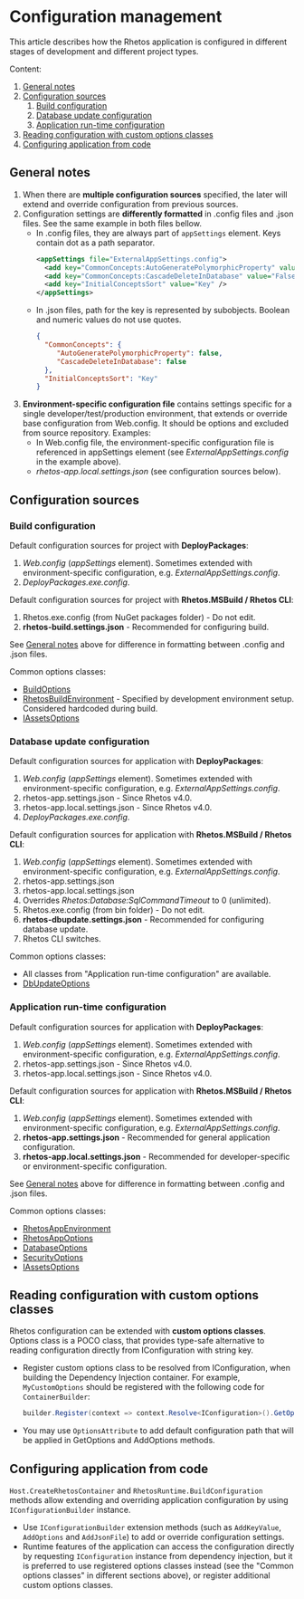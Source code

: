 # Configuration management

This article describes how the Rhetos application is configured in different stages of development
and different project types.

Content:

1. [General notes](#general-notes)
2. [Configuration sources](#configuration-sources)
   1. [Build configuration](#build-configuration)
   2. [Database update configuration](#database-update-configuration)
   3. [Application run-time configuration](#application-run-time-configuration)
3. [Reading configuration with custom options classes](#reading-configuration-with-custom-options-classes)
4. [Configuring application from code](#configuring-application-from-code)

## General notes

1. When there are **multiple configuration sources** specified, the later will extend and override configuration from previous sources.
2. Configuration settings are **differently formatted** in .config files and .json files. See the same example in both files bellow.
   * In .config files, they are always part of `appSettings` element. Keys contain dot as a path separator.
     ```xml
     <appSettings file="ExternalAppSettings.config">
       <add key="CommonConcepts:AutoGeneratePolymorphicProperty" value="False" />
       <add key="CommonConcepts:CascadeDeleteInDatabase" value="False" />
       <add key="InitialConceptsSort" value="Key" />
     </appSettings>
     ```
   * In .json files, path for the key is represented by subobjects. Boolean and numeric values do not use quotes.
     ```json
     {
       "CommonConcepts": {
          "AutoGeneratePolymorphicProperty": false,
          "CascadeDeleteInDatabase": false
       },
       "InitialConceptsSort": "Key"
     }
     ```
3. **Environment-specific configuration file** contains settings specific for a single
   developer/test/production environment, that extends or override base configuration
   from Web.config.
   It should be options and excluded from source repository.
   Examples:
   * In Web.config file, the environment-specific configuration file is referenced in
     appSettings element (see *ExternalAppSettings.config* in the example above).
   * *rhetos-app.local.settings.json* (see configuration sources below).

## Configuration sources

### Build configuration

Default configuration sources for project with **DeployPackages**:

1. *Web.config* (*appSettings* element). Sometimes extended with environment-specific configuration, e.g. *ExternalAppSettings.config*.
2. *DeployPackages.exe.config*.

Default configuration sources for project with **Rhetos.MSBuild / Rhetos CLI**:

1. Rhetos.exe.config (from NuGet packages folder) - Do not edit.
2. **rhetos-build.settings.json** - Recommended for configuring build.

See [General notes](#general-notes) above for difference in formatting between .config and .json files.

Common options classes:

* [BuildOptions](https://github.com/Rhetos/Rhetos/blob/master/Source/Rhetos.Utilities/BuildOptions.cs)
* [RhetosBuildEnvironment](https://github.com/Rhetos/Rhetos/blob/master/Source/Rhetos.Utilities/RhetosBuildEnvironment.cs) - Specified by development environment setup. Considered hardcoded during build.
* [IAssetsOptions](https://github.com/Rhetos/Rhetos/blob/master/Source/Rhetos.Utilities/IAssetsOptions.cs)

### Database update configuration

Default configuration sources for application with **DeployPackages**:

1. *Web.config* (*appSettings* element). Sometimes extended with environment-specific configuration, e.g. *ExternalAppSettings.config*.
2. rhetos-app.settings.json - Since Rhetos v4.0.
3. rhetos-app.local.settings.json - Since Rhetos v4.0.
4. *DeployPackages.exe.config*.

Default configuration sources for application with **Rhetos.MSBuild / Rhetos CLI**:

1. *Web.config* (*appSettings* element). Sometimes extended with environment-specific configuration, e.g. *ExternalAppSettings.config*.
2. rhetos-app.settings.json
3. rhetos-app.local.settings.json
4. Overrides *Rhetos:Database:SqlCommandTimeout* to 0 (unlimited).
5. Rhetos.exe.config (from bin folder) - Do not edit.
6. **rhetos-dbupdate.settings.json** - Recommended for configuring database update.
7. Rhetos CLI switches.

Common options classes:

* All classes from "Application run-time configuration" are available.
* [DbUpdateOptions](https://github.com/Rhetos/Rhetos/blob/master/Source/Rhetos.Utilities/DbUpdateOptions.cs)

### Application run-time configuration

Default configuration sources for application with **DeployPackages**:

1. *Web.config* (*appSettings* element). Sometimes extended with environment-specific configuration, e.g. *ExternalAppSettings.config*.
2. rhetos-app.settings.json - Since Rhetos v4.0.
3. rhetos-app.local.settings.json - Since Rhetos v4.0.

Default configuration sources for application with **Rhetos.MSBuild / Rhetos CLI**:

1. *Web.config* (*appSettings* element). Sometimes extended with environment-specific configuration, e.g. *ExternalAppSettings.config*.
2. **rhetos-app.settings.json** - Recommended for general application configuration.
3. **rhetos-app.local.settings.json** - Recommended for developer-specific or environment-specific configuration.

See [General notes](#general-notes) above for difference in formatting between .config and .json files.

Common options classes:

* [RhetosAppEnvironment](https://github.com/Rhetos/Rhetos/blob/master/Source/Rhetos.Utilities/RhetosAppEnvironment.cs)
* [RhetosAppOptions](https://github.com/Rhetos/Rhetos/blob/master/Source/Rhetos.Utilities/RhetosAppOptions.cs)
* [DatabaseOptions](https://github.com/Rhetos/Rhetos/blob/master/Source/Rhetos.Utilities/DatabaseOptions.cs)
* [SecurityOptions](https://github.com/Rhetos/Rhetos/blob/master/Source/Rhetos.Utilities/SecurityOptions.cs)
* [IAssetsOptions](https://github.com/Rhetos/Rhetos/blob/master/Source/Rhetos.Utilities/IAssetsOptions.cs)

## Reading configuration with custom options classes

Rhetos configuration can be extended with **custom options classes**.
Options class is a POCO class, that provides type-safe alternative to reading configuration
directly from IConfiguration with string key.

* Register custom options class to be resolved from IConfiguration, when building the Dependency Injection container.
  For example, `MyCustomOptions` should be registered with the following code for `ContainerBuilder`:
  ```cs
  builder.Register(context => context.Resolve<IConfiguration>().GetOptions<MyCustomOptions>()).SingleInstance();
  ```
* You may use `OptionsAttribute` to add default configuration path that will be applied
  in GetOptions and AddOptions methods.

## Configuring application from code

`Host.CreateRhetosContainer` and `RhetosRuntime.BuildConfiguration` methods allow extending
and overriding application configuration by using `IConfigurationBuilder` instance.

* Use `IConfigurationBuilder` extension methods (such as `AddKeyValue`, `AddOptions`
  and `AddJsonFile`) to add or override configuration settings.
* Runtime features of the application can access the configuration directly by requesting
  `IConfiguration` instance from dependency injection, but it is preferred to use registered
  options classes instead (see the "Common options classes" in different sections above),
  or register additional custom options classes.
